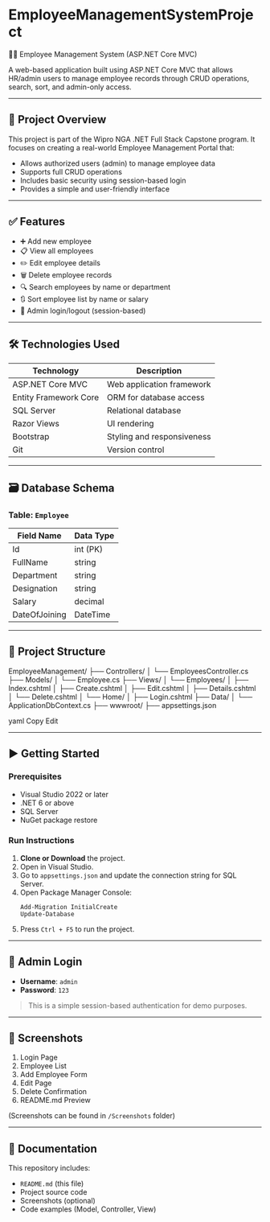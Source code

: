 # EmployeeManagementSystemProject
 🧑‍💼 Employee Management System (ASP.NET Core MVC)

A web-based application built using ASP.NET Core MVC that allows HR/admin users to manage employee records through CRUD operations, search, sort, and admin-only access.

---

## 📌 Project Overview

This project is part of the Wipro NGA .NET Full Stack Capstone program. It focuses on creating a real-world Employee Management Portal that:

- Allows authorized users (admin) to manage employee data
- Supports full CRUD operations
- Includes basic security using session-based login
- Provides a simple and user-friendly interface

---

## ✅ Features

- ➕ Add new employee  
- 📋 View all employees  
- ✏️ Edit employee details  
- 🗑️ Delete employee records  
- 🔍 Search employees by name or department  
- 🔃 Sort employee list by name or salary  
- 🔐 Admin login/logout (session-based)

---

## 🛠️ Technologies Used

| Technology            | Description                        |
|------------------------|------------------------------------|
| ASP.NET Core MVC       | Web application framework          |
| Entity Framework Core  | ORM for database access            |
| SQL Server             | Relational database                |
| Razor Views            | UI rendering                       |
| Bootstrap              | Styling and responsiveness         |
| Git                    | Version control                    |

---

## 🗃️ Database Schema

### Table: `Employee`

| Field Name     | Data Type   |
|----------------|-------------|
| Id             | int (PK)    |
| FullName       | string      |
| Department     | string      |
| Designation    | string      |
| Salary         | decimal     |
| DateOfJoining  | DateTime    |

---

## 🧱 Project Structure

EmployeeManagement/
├── Controllers/
│ └── EmployeesController.cs
├── Models/
│ └── Employee.cs
├── Views/
│ └── Employees/
│ ├── Index.cshtml
│ ├── Create.cshtml
│ ├── Edit.cshtml
│ ├── Details.cshtml
│ └── Delete.cshtml
│ └── Home/
│ ├── Login.cshtml
├── Data/
│ └── ApplicationDbContext.cs
├── wwwroot/
├── appsettings.json

yaml
Copy
Edit

---

## ▶️ Getting Started

### Prerequisites
- Visual Studio 2022 or later
- .NET 6 or above
- SQL Server
- NuGet package restore

### Run Instructions

1. **Clone or Download** the project.
2. Open in Visual Studio.
3. Go to `appsettings.json` and update the connection string for SQL Server.
4. Open Package Manager Console:
    ```
    Add-Migration InitialCreate
    Update-Database
    ```
5. Press `Ctrl + F5` to run the project.

---

## 🔐 Admin Login

- **Username**: `admin`  
- **Password**: `123`

> This is a simple session-based authentication for demo purposes.

---

## 🧪 Screenshots

1. Login Page  
2. Employee List  
3. Add Employee Form  
4. Edit Page  
5. Delete Confirmation  
6. README.md Preview

(Screenshots can be found in `/Screenshots` folder)

---

## 📁 Documentation

This repository includes:

- `README.md` (this file)  
- Project source code  
- Screenshots (optional)  
- Code examples (Model, Controller, View)



